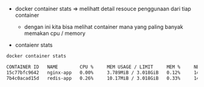 - docker container stats => melihatt detail resouce penggunaan dari tiap container
    - dengan ini kita bisa melihat container mana yang paling banyak memakan cpu / memory

- contaienr stats
```bash
docker container stats

CONTAINER ID   NAME        CPU %     MEM USAGE / LIMIT     MEM %     NET I/O       BLOCK I/O        PIDS
15c77bfc9642   nginx-app   0.00%     3.789MiB / 3.018GiB   0.12%     14.7kB / 0B   1.41MB / 4.1kB   3
7b4c0acad15d   redis-app   0.26%     10.17MiB / 3.018GiB   0.33%     14.4kB / 0B   7.63MB / 0B      6
```